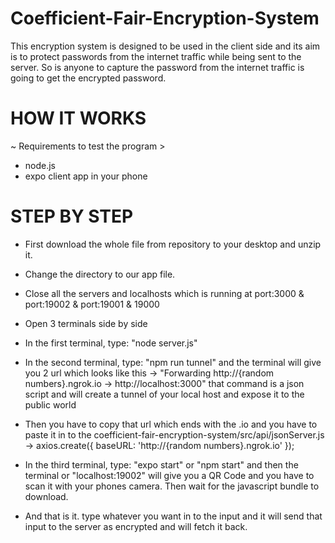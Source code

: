 # Coefficient-Fair-Encryption-System

This encryption system is designed to be used in the client side
and its aim is to protect passwords from the internet traffic while being sent to the server. 
So is anyone to capture the password from the internet traffic is going to get the encrypted password.

# HOW IT WORKS

~ Requirements to test the program >
  - node.js
  - expo client app in your phone
  
# STEP BY STEP

 - First download the whole file from repository to your desktop and unzip it.
 - Change the directory to our app file.
 - Close all the servers and localhosts which is running at port:3000 & port:19002 & port:19001 & 19000
 - Open 3 terminals side by side
 - In the first terminal, type: "node server.js"
 - In the second terminal, type: "npm run tunnel"
    and the terminal will give you 2 url which looks like this -> "Forwarding        http://{random numbers}.ngrok.io -> http://localhost:3000"
    that command is a json script and will create a tunnel of your local host and expose it to the public world
 - Then you have to copy that url which ends with the .io and you have to paste it in to the coefficient-fair-encryption-system/src/api/jsonServer.js -> axios.create({
    baseURL: 'http://{random numbers}.ngrok.io'
});
    
 - In the third terminal, type: "expo start" or "npm start" 
    and then the terminal or "localhost:19002" will give you a QR Code and you have to scan it with your phones camera.
    Then wait for the javascript bundle to download.

 - And that is it. type whatever you want in to the input and it will send that input to the server as encrypted and will fetch it back.
